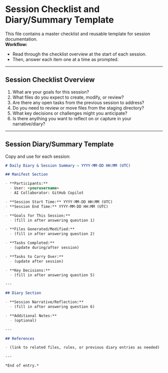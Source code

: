 # Session Checklist and Diary/Summary Template

This file contains a master checklist and reusable template for session documentation.  
**Workflow:**  
- Read through the checklist overview at the start of each session.
- Then, answer each item one at a time as prompted.

---

## Session Checklist Overview

1. What are your goals for this session?
2. What files do you expect to create, modify, or review?
3. Are there any open tasks from the previous session to address?
4. Do you need to review or move files from the staging directory?
5. What key decisions or challenges might you anticipate?
6. Is there anything you want to reflect on or capture in your narrative/diary?

---

## Session Diary/Summary Template

Copy and use for each session:

````markdown
# Daily Diary & Session Summary — YYYY-MM-DD HH:MM (UTC)

## Manifest Section

- **Participants:**  
  - User: <yourusername>
  - AI Collaborator: GitHub Copilot

- **Session Start Time:** YYYY-MM-DD HH:MM (UTC)
- **Session End Time:** YYYY-MM-DD HH:MM (UTC)

- **Goals for This Session:**
  - (fill in after answering question 1)

- **Files Generated/Modified:**
  - (fill in after answering question 2)

- **Tasks Completed:**
  - (update during/after session)

- **Tasks to Carry Over:**
  - (update after session)

- **Key Decisions:**
  - (fill in after answering question 5)

---

## Diary Section

- **Session Narrative/Reflection:**
  - (fill in after answering question 6)

- **Additional Notes:**
  - (optional)

---

## References

- (link to related files, rules, or previous diary entries as needed)

---

*End of entry.*
